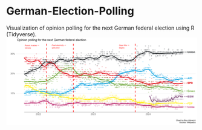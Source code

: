 # German-Election-Polling
Visualization of opinion polling for the next German federal election using R (Tidyverse).
![Description of Image](https://raw.githubusercontent.com/BenJAlbrecht/German-Election-Polling/main/german_polling.png)


